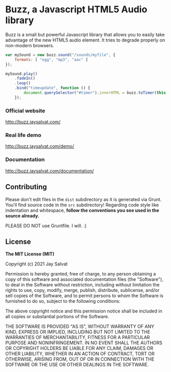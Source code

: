 Buzz, a Javascript HTML5 Audio library
======================================

Buzz is a small but powerful Javascript library that allows you to easily take advantage of the new HTML5 audio element. It tries to degrade properly on non-modern browsers.

```javascript
var mySound = new buzz.sound("/sounds/myfile", {
    formats: [ "ogg", "mp3", "aac" ]
});

mySound.play()
    .fadeIn()
    .loop()
    .bind("timeupdate", function () {
        document.querySelector("#timer").innerHTML = buzz.toTimer(this.getTime());
    });
```

### Official website
http://buzz.jaysalvat.com/

### Real life demo
http://buzz.jaysalvat.com/demo/

### Documentation
http://buzz.jaysalvat.com/documentation/

Contributing
------------

Please don't edit files in the `dist` subdirectory as it is generated via Grunt. You'll find source code in the `src` subdirectory!
Regarding code style like indentation and whitespace, **follow the conventions you see used in the source already.**

PLEASE DO NOT use Gruntfile. I will. :)

License
-------

**The MIT License (MIT)**

Copyright (c) 2021 Jay Salvat

Permission is hereby granted, free of charge, to any person obtaining a copy
of this software and associated documentation files (the "Software"), to deal
in the Software without restriction, including without limitation the rights
to use, copy, modify, merge, publish, distribute, sublicense, and/or sell
copies of the Software, and to permit persons to whom the Software is
furnished to do so, subject to the following conditions:

The above copyright notice and this permission notice shall be included in
all copies or substantial portions of the Software.

THE SOFTWARE IS PROVIDED "AS IS", WITHOUT WARRANTY OF ANY KIND, EXPRESS OR
IMPLIED, INCLUDING BUT NOT LIMITED TO THE WARRANTIES OF MERCHANTABILITY,
FITNESS FOR A PARTICULAR PURPOSE AND NONINFRINGEMENT. IN NO EVENT SHALL THE
AUTHORS OR COPYRIGHT HOLDERS BE LIABLE FOR ANY CLAIM, DAMAGES OR OTHER
LIABILITY, WHETHER IN AN ACTION OF CONTRACT, TORT OR OTHERWISE, ARISING FROM,
OUT OF OR IN CONNECTION WITH THE SOFTWARE OR THE USE OR OTHER DEALINGS IN
THE SOFTWARE.
